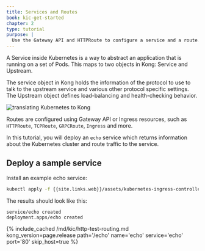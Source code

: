 ```yaml
---
title: Services and Routes
book: kic-get-started
chapter: 2
type: tutorial
purpose: |
  Use the Gateway API and HTTPRoute to configure a service and a route. Explain how the HTTPRoute translates to Kong Gateway entities.
---
```


A Service inside Kubernetes is a way to abstract an application that is running on a set of Pods. This maps to two objects in Kong: Service and Upstream.

The service object in Kong holds the information of the protocol to use to talk to the upstream service and various other protocol specific settings. The Upstream object defines load-balancing and health-checking behavior.

![translating Kubernetes to Kong](/assets/images/products/kubernetes-ingress-controller/k8s-to-kong.png "Translating k8s resources to Kong")

Routes are configured using Gateway API or Ingress resources, such as `HTTPRoute`, `TCPRoute`, `GRPCRoute`, `Ingress` and more.

In this tutorial, you will deploy an `echo` service which returns information about the Kubernetes cluster and route traffic to the service.

## Deploy a sample service

Install an example echo service:

```bash
kubectl apply -f {{site.links.web}}/assets/kubernetes-ingress-controller/examples/echo-service.yaml
```
The results should look like this:
```text
service/echo created
deployment.apps/echo created
```

{% include_cached /md/kic/http-test-routing.md kong_version=page.release path='/echo' name='echo' service='echo' port='80' skip_host=true %}
